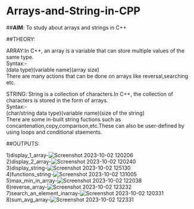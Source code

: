 # Arrays-and-String-in-CPP

##**AIM**: To study about arrays and strings in C++

##THEORY:

<p>ARRAY:In C++, an array is a variable that can store multiple values of the same type.<br>
Syntax:-<br>
(data type)(variable name)(array size)<br>
There are many actions that can be done on arrays like reversal,searching etc.</p>

<p>STRING: String is a collection of characters.In C++, the collection of characters is stored in the form of arrays.<br>
Syntax:-<br>
(char/string data type)(variable name)(size of the string)<br>
There are some in-built string fuctions such as concantenation,copy,comparison,etc.These can also be user-defined by using loops and conditional staements.  </p>

##OUTPUTS:

1)display_1_array-![Screenshot 2023-10-02 120206](https://github.com/SejalCh/Arrays-and-String-in-CPP/assets/139526001/a2cf82ce-af00-422b-b531-59110751d7b9)<br>
2)display_2_array-![Screenshot 2023-10-02 120240](https://github.com/SejalCh/Arrays-and-String-in-CPP/assets/139526001/810bb9f4-cfdd-452b-8f8b-0077e3777550)<br>
3)display_string-![Screenshot 2023-10-02 125130](https://github.com/SejalCh/Arrays-and-String-in-CPP/assets/139526001/056716ba-126b-46b7-997b-74d926424d22)<br>
4)functions_string-![Screenshot 2023-10-02 131005](https://github.com/SejalCh/Arrays-and-String-in-CPP/assets/139526001/be06be43-d341-4b5e-992a-4b5d5942a91e)<br>
5)max_min_in_array-![Screenshot 2023-10-02 122038](https://github.com/SejalCh/Arrays-and-String-in-CPP/assets/139526001/c61e8be6-e5fb-4dcd-a230-26c9f7a94d36)
<br>
6)reverse_array-![Screenshot 2023-10-02 123232](https://github.com/SejalCh/Arrays-and-String-in-CPP/assets/139526001/26f80d43-80a4-420f-9853-c017131601c5)<br>
7)search_an_element_inarray-![Screenshot 2023-10-02 120331](https://github.com/SejalCh/Arrays-and-String-in-CPP/assets/139526001/dcc5fa16-00a7-4eef-a41c-94abde12f29c)
<br>
8)sum_avg_array-![Screenshot 2023-10-02 122331](https://github.com/SejalCh/Arrays-and-String-in-CPP/assets/139526001/506f76dc-be3f-4d27-ad90-39567c872107)



